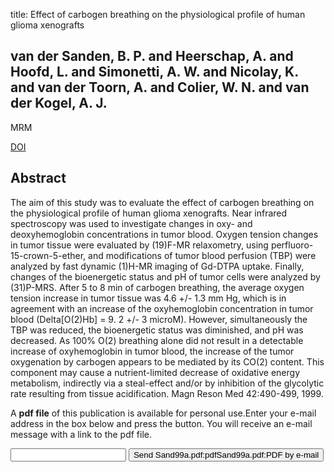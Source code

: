title: Effect of carbogen breathing on the physiological profile of human glioma xenografts

## van der Sanden, B. P. and Heerschap, A. and Hoofd, L. and Simonetti, A. W. and Nicolay, K. and van der Toorn, A. and Colier, W. N. and van der Kogel, A. J.
MRM

<a href="https://doi.org/10.1002/(SICI)1522-2594(199909)42:3<490::AID-MRM11>3.0.CO;2-H">DOI</a>

## Abstract
The aim of this study was to evaluate the effect of carbogen breathing on the physiological profile of human glioma xenografts. Near infrared spectroscopy was used to investigate changes in oxy- and deoxyhemoglobin concentrations in tumor blood. Oxygen tension changes in tumor tissue were evaluated by (19)F-MR relaxometry, using perfluoro-15-crown-5-ether, and modifications of tumor blood perfusion (TBP) were analyzed by fast dynamic (1)H-MR imaging of Gd-DTPA uptake. Finally, changes of the bioenergetic status and pH of tumor cells were analyzed by (31)P-MRS. After 5 to 8 min of carbogen breathing, the average oxygen tension increase in tumor tissue was 4.6 +/- 1.3 mm Hg, which is in agreement with an increase of the oxyhemoglobin concentration in tumor blood (Delta[O(2)Hb] = 9. 2 +/- 3 microM). However, simultaneously the TBP was reduced, the bioenergetic status was diminished, and pH was decreased. As 100% O(2) breathing alone did not result in a detectable increase of oxyhemoglobin in tumor blood, the increase of the tumor oxygenation by carbogen appears to be mediated by its CO(2) content. This component may cause a nutrient-limited decrease of oxidative energy metabolism, indirectly via a steal-effect and/or by inhibition of the glycolytic rate resulting from tissue acidification. Magn Reson Med 42:490-499, 1999.

A <b>pdf file</b> of this publication is available for personal use.Enter your e-mail address in the box below and press the button. You will receive an e-mail message with a link to the pdf file.
<form action="sender.php">  <input type="text" name="email">  <input type="submit" value="Send Sand99a.pdf:pdfSand99a.pdf:PDF by e-mail"></form>